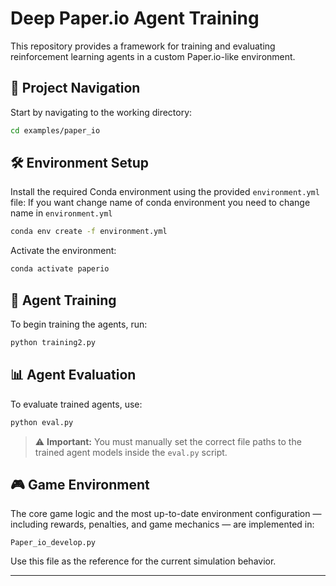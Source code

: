 # Deep Paper.io Agent Training

This repository provides a framework for training and evaluating reinforcement learning agents in a custom Paper.io-like environment.

## 📁 Project Navigation

Start by navigating to the working directory:

```bash
cd examples/paper_io
```

## 🛠️ Environment Setup

Install the required Conda environment using the provided `environment.yml` file:
If you want change name of conda environment you need to change name in `environment.yml` 

```bash
conda env create -f environment.yml
```

Activate the environment:

```bash
conda activate paperio
```

## 🧠 Agent Training

To begin training the agents, run:

```bash
python training2.py
```

## 📊 Agent Evaluation

To evaluate trained agents, use:

```bash
python eval.py
```

> ⚠️ **Important:** You must manually set the correct file paths to the trained agent models inside the `eval.py` script.

## 🎮 Game Environment

The core game logic and the most up-to-date environment configuration — including rewards, penalties, and game mechanics — are implemented in:

```
Paper_io_develop.py
```

Use this file as the reference for the current simulation behavior.

---